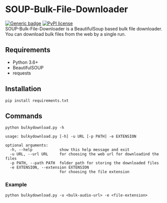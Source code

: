 # SOUP-Bulk-File-Downloader

[![Generic badge](https://img.shields.io/badge/completed-no-<COLOR>.svg)](https://shields.io/)  [![PyPI license](https://img.shields.io/pypi/l/ansicolortags.svg)](https://pypi.python.org/pypi/ansicolortags/) <br>
SOUP-Bulk-File-Downloader is a BeautifulSoup based bulk file downloader. You can download bulk files from the web by a single run.

## Requirements

* Python 3.6+
* BeautifulSOUP
* requests

## Installation

`pip install requirements.txt`

## Commands


```
python bulkydownload.py -h

usage: bulkydownload.py [-h] -u URL [-p PATH] -e EXTENSION

optional arguments:
  -h, --help            show this help message and exit
  -u URL, --url URL     for choosing the web url for downloadind the files
  -p PATH, --path PATH  folder path for storing the downloaded files
  -e EXTENSION, --extension EXTENSION
                        for choosing the file extension
```
### Example

`python bulkydownload.py -u <bulk-audio-url> -e <file-extension>`